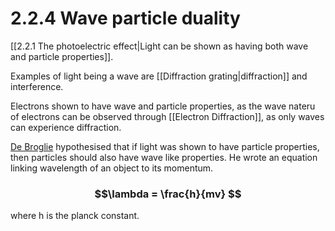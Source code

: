 # 2.2.4 Wave particle duality

[[2.2.1 The photoelectric effect|Light can be shown as having both wave and particle properties]]. 

Examples of light being a wave are [[Diffraction grating|diffraction]] and interference.

Electrons shown to have wave and particle properties, as the wave nateru of electrons can be observed through [[Electron Diffraction]], as only waves can experience diffraction.

[De Broglie](https://en.wikipedia.org/wiki/Louis_de_Broglie) hypothesised that if light was shown to have particle properties, then particles should also have wave like properties. He wrote an equation linking wavelength of an object to its momentum.

### $$\lambda = \frac{h}{mv} $$
where h is the planck constant.

